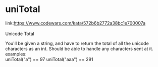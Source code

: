 # uniTotal
link:https://www.codewars.com/kata/572b6b2772a38bc1e700007a
</br></br>Unicode Total

You'll be given a string, and have to return the total of all the unicode characters as an int. Should be able to handle any characters sent at it.</br>
examples:</br>
uniTotal("a") == 97 uniTotal("aaa") == 291
